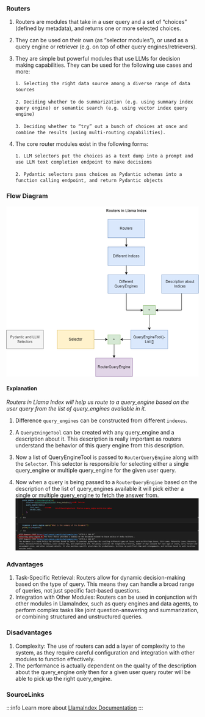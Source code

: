 ### Routers

1.  Routers are modules that take in a user query and a set of “choices”
    (defined by metadata), and returns one or more selected choices.

2.  They can be used on their own (as “selector modules”), or used as a query
    engine or retriever (e.g. on top of other query engines/retrievers).

3.  They are simple but powerful modules that use LLMs for decision making
    capabilities. They can be used for the following use cases and more:

        1. Selecting the right data source among a diverse range of data sources

        2. Deciding whether to do summarization (e.g. using summary index query engine) or semantic search (e.g. using vector index query engine)

        3. Deciding whether to “try” out a bunch of choices at once and combine the results (using multi-routing capabilities).

4.  The core router modules exist in the following forms:

        1. LLM selectors put the choices as a text dump into a prompt and use LLM text completion endpoint to make decisions

        2. Pydantic selectors pass choices as Pydantic schemas into a function calling endpoint, and return Pydantic objects

### Flow Diagram

![TaskBasedRetrieval.png](./img/TaskBasedRetrieval.png)

#### Explanation

_Routers in Llama Index will help us route to a query_engine based on the user
query from the list of query_engines available in it._

1. Difference `query_engines` can be constructed from different `indexes`.
2. A `QueryEningeTool` can be created with any query_engine and a description
   about it. This description is really important as routers understand the
   behavior of this query engine from this description.
3. Now a list of QueryEngineTool is passed to `RouterQueryEngine` along with the
   `Selector`. This selector is responsible for selecting either a single
   query_engine or multiple query_engine for the given user query.

4. Now when a query is being passed to a `RouterQueryEngine` based on the
   description of the list of query_engines available it will pick either a
   single or multiple query_engine to fetch the answer
   from.![TaskBasedRetrievalExplanation.png](./img/TaskBasedRetrievalExplanation.png)

### Advantages

1. Task-Specific Retrieval: Routers allow for dynamic decision-making based on
   the type of query. This means they can handle a broad range of queries, not
   just specific fact-based questions.
2. Integration with Other Modules: Routers can be used in conjunction with other
   modules in LlamaIndex, such as query engines and data agents, to perform
   complex tasks like joint question-answering and summarization, or combining
   structured and unstructured queries.

### Disadvantages

1. Complexity: The use of routers can add a layer of complexity to the system,
   as they require careful configuration and integration with other modules to
   function effectively.
2. The performance is actually dependent on the quality of the description about
   the query_engine only then for a given user query router will be able to pick
   up the right query_engine.

### SourceLinks

:::info 
Learn more about [LlamaIndex Documentation](https://docs.llamaindex.ai/en/stable/module_guides/querying/router/root.html)
:::
